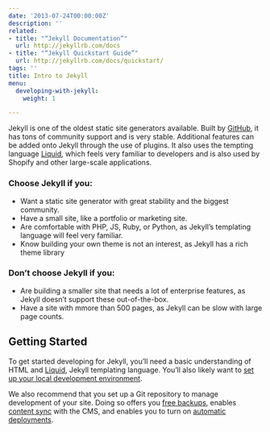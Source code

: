 ```yaml
---
date: '2013-07-24T00:00:00Z'
description: ''
related:
- title: "“Jekyll Documentation”"
  url: http://jekyllrb.com/docs
- title: "“Jekyll Quickstart Guide”"
  url: http://jekyllrb.com/docs/quickstart/
tags: ''
title: Intro to Jekyll
menu:
  developing-with-jekyll:
    weight: 1

---
```

Jekyll is one of the oldest static site generators available. Built by [GitHub][1], it has tons of community support and is very stable. Additional features can be added onto Jekyll through the use of plugins. It also uses the tempting language [Liquid][2], which feels very familiar to developers and is also used by Shopify and other large-scale applications. 

### Choose Jekyll if you:

* Want a static site generator with great stability and the biggest community.
* Have a small site, like a portfolio or marketing site.
* Are comfortable with PHP, JS, Ruby, or Python, as Jekyll’s templating language will feel very familiar.
* Know building your own theme is not an interest, as Jekyll has a rich theme library

### Don’t choose Jekyll if you:

* Are building a smaller site that needs a lot of enterprise features, as Jekyll doesn’t support these out-of-the-box.
* Have a site with mmore than 500 pages, as Jekyll can be slow with large page counts.

## Getting Started
To get started developing for Jekyll, you’ll need a basic understanding of HTML and [Liquid][2], Jekyll templating language. You’ll also likely want to [set up your local development environment][3].

We also recommend that you set up a Git repository to manage development of your site. Doing so offers you [free backups][4], enables [content sync][5] with the CMS, and enables you to turn on [automatic deployments][6].

<!-- Once you’re ready, feel free to use our [Jekyll starter site](), which walks you through Forestry’s core features and provides a great starting point for your own website. -->

[1]: https://github.com
[2]: https://shopify.github.io/liquid/
[3]: /docs/developing-with-jekyll/local-development
[4]: /docs/deployment-and-management/backups
[5]: /docs/managing-content/file-sync
[6]: /docs/deployment-and-management/setting-up-deployment#automatic-deployment

